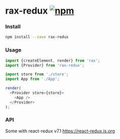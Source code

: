 # rax-redux [![npm](https://img.shields.io/npm/v/rax-redux.svg)](https://www.npmjs.com/package/rax-redux)


### Install

```sh
npm install --save rax-redux
```

### Usage

```js
import {createElement, render} from 'rax';
import {Provider} from 'rax-redux';

import store from './store';
import App from './App';

render(
  <Provider store={store}>
    <App />
  </Provider>
);
```

### API

Some with react-redux v7.1 https://react-redux.js.org
